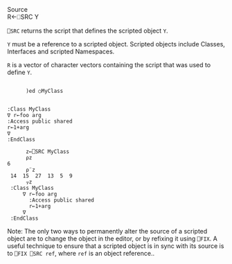<div class="heading">
  <div class="name">Source</div>
  <div class="command">R←⎕SRC Y</div>
</div>

`⎕SRC` returns the script that defines the scripted object   `Y`.

`Y` must be a reference to a scripted object. Scripted objects include Classes, Interfaces and scripted Namespaces.

`R` is a vector of character vectors containing the script that was used to define `Y`.

```apl

      )ed ○MyClass
```
```apl

:Class MyClass
∇ r←foo arg
:Access public shared
r←1+arg
∇
:EndClass

      z←⎕SRC MyClass
      ⍴z
6
      ⍴¨z
 14  15  27  13  5  9 
      ⍪z
 :Class MyClass
     ∇ r←foo arg
       :Access public shared
       r←1+arg
     ∇
 :EndClass
```

Note: The only two ways to permanently alter the source of a scripted object are to change the object in the editor, or by refixing it using `⎕FIX`. A useful technique to ensure that a scripted object is in sync with its source is to `⎕FIX ⎕SRC ref`, where `ref` is an object reference..
